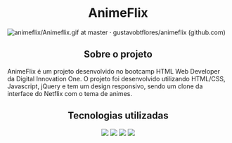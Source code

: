 <h1 align="center">AnimeFlix</h1>

![animeflix/Animeflix.gif at master · gustavobtflores/animeflix (github.com)](https://github.com/gustavobtflores/animeflix/blob/master/img/resultado/Animeflix.gif)

<h2 align="center">Sobre o projeto</h2>

AnimeFlix é um projeto desenvolvido no bootcamp HTML Web Developer da Digital Innovation One. O projeto foi desenvolvido utilizando HTML/CSS, Javascript, jQuery e tem um design responsivo, sendo um clone da interface do Netflix com o tema de animes. 

<div align="center">
  
  <h2 align="center">Tecnologias utilizadas</h2>
  <img  src="https://img.shields.io/badge/HTML5-E34F26?style=for-the-badge&logo=html5&logoColor=white">
  <img  src="https://img.shields.io/badge/CSS3-1572B6?style=for-the-badge&logo=css3&logoColor=white">
  <img  src="https://img.shields.io/badge/JavaScript-F7DF1E?style=for-the-badge&logo=javascript&logoColor=black">
  <img  src="https://img.shields.io/badge/jQuery-0769AD?style=for-the-badge&logo=jquery&logoColor=white">
</div>



